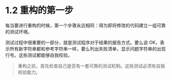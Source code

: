 # 1.2 重构的第一步

每当要进行重构的时候，第一个步骤永远相同：得为即将修改的代码建立一组可靠的测试环境。

测试过程中很重要的一部分，就是测试程序对于结果的报告方式。要么说 OK，表示所有新字符串都和参考字符串一样，要么列出失败清单，显示问题字符串的出现行号。这些测试都能够自我校验。

> 重构之前，首先检查自己是否有一套可靠的测试机制。这些测试必须有自我校验能力。
